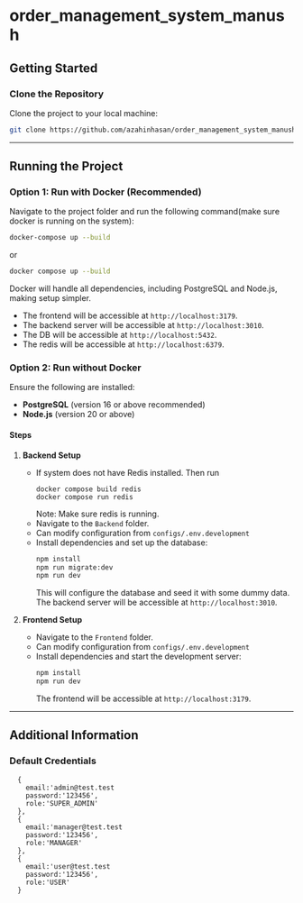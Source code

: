 # order_management_system_manush

## Getting Started

### Clone the Repository
Clone the project to your local machine:
```bash
git clone https://github.com/azahinhasan/order_management_system_manush.git
```

---

## Running the Project

### Option 1: Run with Docker (Recommended)
Navigate to the project folder and run the following command(make sure docker is running on the system):
```bash
docker-compose up --build
```
or
```bash
docker compose up --build
```
Docker will handle all dependencies, including PostgreSQL and Node.js, making setup simpler.

- The frontend will be accessible at `http://localhost:3179`.
- The backend server will be accessible at `http://localhost:3010`.
- The DB will be accessible at `http://localhost:5432`.
- The redis will be accessible at `http://localhost:6379`.

### Option 2: Run without Docker
Ensure the following are installed:
- **PostgreSQL** (version 16 or above recommended)
- **Node.js** (version 20 or above)

#### Steps
1. **Backend Setup**
    - If system does not have Redis installed. Then run 
      ```
      docker compose build redis
      docker compose run redis
      ```
      Note: Make sure redis is running.
    - Navigate to the `Backend` folder.
    - Can modify configuration from `configs/.env.development`
    - Install dependencies and set up the database:
      ```bash
      npm install
      npm run migrate:dev
      npm run dev
      ```
      This will configure the database and seed it with some dummy data. The backend server will be accessible at `http://localhost:3010`.

2. **Frontend Setup**
    - Navigate to the `Frontend` folder.
    - Can modify configuration from `configs/.env.development`
    - Install dependencies and start the development server:
      ```bash
      npm install
      npm run dev
      ```
      The frontend will be accessible at `http://localhost:3179`.

---

## Additional Information

### Default Credentials

```
  {
    email:'admin@test.test
    password:'123456',
    role:'SUPER_ADMIN'
  },
  {
    email:'manager@test.test
    password:'123456',
    role:'MANAGER'
  },
  {
    email:'user@test.test
    password:'123456',
    role:'USER'
  }

```